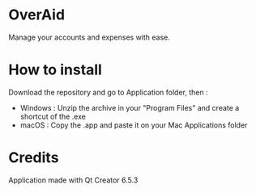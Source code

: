 # OverAid
Manage your accounts and expenses with ease.

# How to install
Download the repository and go to Application folder, then :
- Windows :
Unzip the archive in your "Program Files" and create a shortcut of the .exe
- macOS :
Copy the .app and paste it on your Mac Applications folder

# Credits
Application made with Qt Creator 6.5.3